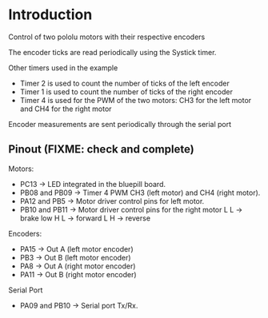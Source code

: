 # Introduction

Control of two pololu motors with their respective encoders

The encoder ticks are read periodically using the Systick timer.

Other timers used in the example
* Timer 2 is used to count the number of ticks of the left encoder
* Timer 1 is used to count the number of ticks of the right encoder
* Timer 4 is used for the PWM of the two motors: CH3 for the left motor and CH4 for the right motor

Encoder measurements are sent periodically through the serial port

## Pinout (FIXME: check and complete)

Motors:
* PC13 -> LED integrated in the bluepill board.
* PB08 and PB09 -> Timer 4 PWM CH3 (left motor) and CH4 (right motor).
* PA12 and PB5 -> Motor driver control pins for left motor.
* PB10 and PB11 -> Motor driver control pins for the right motor
   L        L  -> brake low
   H        L  -> forward
   L        H  -> reverse
   
Encoders:
* PA15 -> Out A (left motor encoder)
* PB3 -> Out B (left motor encoder)
* PA8 -> Out A (right motor encoder)
* PA11 -> Out B (right motor encoder)


Serial Port 
* PA09 and PB10 -> Serial port Tx/Rx.

